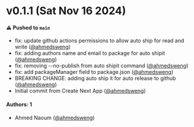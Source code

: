 # v0.1.1 (Sat Nov 16 2024)

#### ⚠️ Pushed to `main`

- fix: update github actions permissions to allow auto ship for read and write ([@ahmedsweng](https://github.com/ahmedsweng))
- fix: adding authors name and email to package for auto shipit ([@ahmedsweng](https://github.com/ahmedsweng))
- fix: removing --no-publish from auto shipit command ([@ahmedsweng](https://github.com/ahmedsweng))
- fix: add packageManager field to package.json ([@ahmedsweng](https://github.com/ahmedsweng))
- BREAKING CHANGE: adding auto ship it for auto release to github ([@ahmedsweng](https://github.com/ahmedsweng))
- Initial commit from Create Next App ([@ahmedsweng](https://github.com/ahmedsweng))

#### Authors: 1

- Ahmed Naoum ([@ahmedsweng](https://github.com/ahmedsweng))
